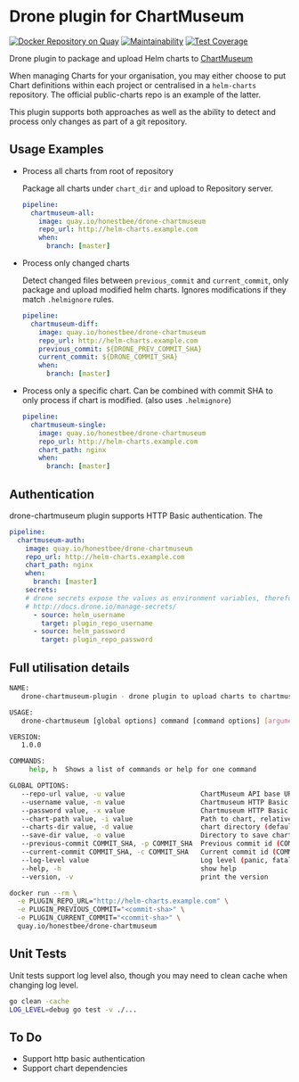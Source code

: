 # Drone plugin for ChartMuseum

[![Docker Repository on Quay](https://quay.io/repository/honestbee/drone-chartmuseum/status "Docker Repository on Quay")](https://quay.io/repository/honestbee/drone-chartmuseum)
[![Maintainability](https://api.codeclimate.com/v1/badges/3667089f0bcc8c0f8735/maintainability)](https://codeclimate.com/github/honestbee/drone-chartmuseum/maintainability)
[![Test Coverage](https://api.codeclimate.com/v1/badges/3667089f0bcc8c0f8735/test_coverage)](https://codeclimate.com/github/honestbee/drone-chartmuseum/test_coverage)

Drone plugin to package and upload Helm charts to [ChartMuseum](https://github.com/kubernetes-helm/chartmuseum)

When managing Charts for your organisation, you may either choose to put Chart definitions within each project or centralised in a `helm-charts` repository. The official public-charts repo is an example of the latter.

This plugin supports both approaches as well as the ability to detect and process only changes as part of a git repository.

## Usage Examples

- Process all charts from root of repository

  Package all charts under `chart_dir` and upload to Repository server.

  ```YAML
  pipeline:
    chartmuseum-all:
      image: quay.io/honestbee/drone-chartmuseum
      repo_url: http://helm-charts.example.com
      when:
        branch: [master]
  ```

- Process only changed charts

  Detect changed files between `previous_commit` and `current_commit`, only package and upload modified helm charts. Ignores modifications if they match `.helmignore` rules.

  ```YAML
  pipeline:
    chartmuseum-diff:
      image: quay.io/honestbee/drone-chartmuseum
      repo_url: http://helm-charts.example.com
      previous_commit: ${DRONE_PREV_COMMIT_SHA}
      current_commit: ${DRONE_COMMIT_SHA}
      when:
        branch: [master]
  ```

- Process only a specific chart. Can be combined with commit SHA to only process if chart is modified. (also uses `.helmignore`)

  ```YAML
  pipeline:
    chartmuseum-single:
      image: quay.io/honestbee/drone-chartmuseum
      repo_url: http://helm-charts.example.com
      chart_path: nginx
      when:
        branch: [master]
  ```

## Authentication
drone-chartmuseum plugin supports HTTP Basic authentication. The

```YAML
pipeline:
  chartmuseum-auth:
    image: quay.io/honestbee/drone-chartmuseum
    repo_url: http://helm-charts.example.com
    chart_path: nginx
    when:
      branch: [master]
    secrets:
    # drone secrets expose the values as environment variables, therefore the target is important.
    # http://docs.drone.io/manage-secrets/
      - source: helm_username
        target: plugin_repo_username
      - source: helm_password
        target: plugin_repo_password
```

## Full utilisation details

```bash
NAME:
   drone-chartmuseum-plugin - drone plugin to upload charts to chartmuseum server

USAGE:
   drone-chartmuseum [global options] command [command options] [arguments...]

VERSION:
   1.0.0

COMMANDS:
     help, h  Shows a list of commands or help for one command

GLOBAL OPTIONS:
   --repo-url value, -u value                   ChartMuseum API base URL [$PLUGIN_REPO_URL, $REPO_URL]
   --username value, -n value                   Chartmuseum HTTP Basic auth username [$PLUGIN_REPO_USERNAME]
   --password value, -x value                   Chartmuseum HTTP Basic auth password [$PLUGIN_REPO_PASSWORD]
   --chart-path value, -i value                 Path to chart, relative to charts-dir [$PLUGIN_CHART_PATH, $CHART_PATH]
   --charts-dir value, -d value                 chart directory (default: "./") [$PLUGIN_CHARTS_DIR, $CHARTS_DIR]
   --save-dir value, -o value                   Directory to save chart packages (default: "uploads/") [$PLUGIN_SAVE_DIR, $SAVE_DIR]
   --previous-commit COMMIT_SHA, -p COMMIT_SHA  Previous commit id (COMMIT_SHA) [$PLUGIN_PREVIOUS_COMMIT, $PREVIOUS_COMMIT]
   --current-commit COMMIT_SHA, -c COMMIT_SHA   Current commit id (COMMIT_SHA) [$PLUGIN_CURRENT_COMMIT, $CURRENT_COMMIT]
   --log-level value                            Log level (panic, fatal, error, warn, info, or debug) (default: "error") [$PLUGIN_LOG_LEVEL, $LOG_LEVEL]
   --help, -h                                   show help
   --version, -v                                print the version
```

```bash
docker run --rm \
  -e PLUGIN_REPO_URL="http://helm-charts.example.com" \
  -e PLUGIN_PREVIOUS_COMMIT="<commit-sha>" \
  -e PLUGIN_CURRENT_COMMIT="<commit-sha>" \
  quay.io/honestbee/drone-chartmuseum
```

## Unit Tests

Unit tests support log level also, though you may need to clean cache when changing log level.

```bash
go clean -cache
LOG_LEVEL=debug go test -v ./...
```

## To Do

- Support http basic authentication
- Support chart dependencies
